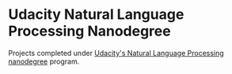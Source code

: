 # Udacity Natural Language Processing Nanodegree
Projects completed under [Udacity's Natural Language Processing nanodegree](https://www.udacity.com/course/natural-language-processing-nanodegree--nd892) program.
